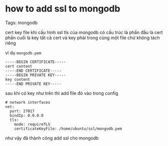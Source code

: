 # how to add ssl to mongodb

Tags: mongodb

cert key file khi cấu hình ssl tls của mongodb có cấu trúc là phần đầu là cert phần cuối là key
tất cả cert và key phải trong cùng một file chứ không tách riêng

ví dụ `mongodb.pem`

```
-----BEGIN CERTIFICATE-----
cert content
-----END CERTIFICATE-----
-----BEGIN PRIVATE KEY-----
key content
-----END PRIVATE KEY-----
```

sau khi có key như trên thì add file đó vào trong config

```
# network interfaces
net:
  port: 27017
  bindIp: 0.0.0.0
  tls:
    mode: requireTLS
    certificateKeyFile: /home/ubuntu/ssl/mongodb.pem
```

như vậy đã thành công add ssl cho mongodb